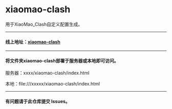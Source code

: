 # xiaomao-clash
用于XiaoMao_Clash自定义配置生成。



------

#### 线上地址：[xiaomao-clash](https://static-mp-4c1955c1-4e3f-4ed7-9f2b-ea2165e28195.next.bspapp.com/xiaomao-clash/index.html#/)



------



#### 将文件夹xiaomao-clash部署于服务器或本地即可访问。

服务器：xxxx/xiaomao-clash/index.html

本地：file:///xxxxx/xiaomao-clash/index.html

------



#### 有问题请于此仓库提交 Issues。



